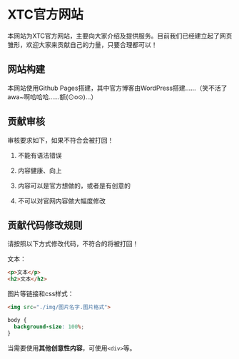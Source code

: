 # XTC官方网站
本网站为XTC官方网站，主要向大家介绍及提供服务。目前我们已经建立起了网页雏形，欢迎大家来贡献自己的力量，只要合理都可以！
## 网站构建
本网站使用Github Pages搭建，其中官方博客由WordPress搭建……（笑不活了awa~啊哈哈哈……额(⊙o⊙)…）
## 贡献审核
审核要求如下，如果不符合会被打回！

1. 不能有语法错误

2. 内容健康、向上

3. 内容可以是官方想做的，或者是有创意的

4. 不可以对官网内容做大幅度修改
## 贡献代码修改规则
请按照以下方式修改代码，不符合的将被打回！

文本：

```html
<p>文本</p>
<h2>文本</h2>
```

图片等链接和css样式：

```html
<img src="./img/图片名字.图片格式">
```
```css
body {
  background-size: 100%;
}
```

当需要使用**其他创意性内容**，可使用`<div>`等。
